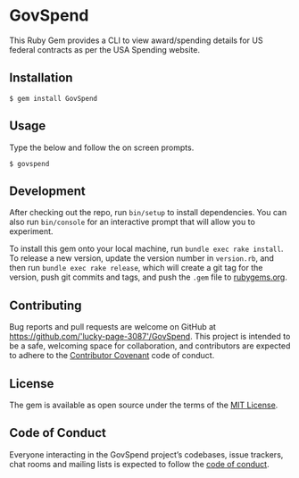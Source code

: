 # GovSpend

This Ruby Gem provides a CLI to view award/spending details for US federal contracts as per the USA Spending website.

## Installation

    $ gem install GovSpend

## Usage

Type the below and follow the on screen prompts.

    $ govspend

## Development

After checking out the repo, run `bin/setup` to install dependencies. You can also run `bin/console` for an interactive prompt that will allow you to experiment.

To install this gem onto your local machine, run `bundle exec rake install`. To release a new version, update the version number in `version.rb`, and then run `bundle exec rake release`, which will create a git tag for the version, push git commits and tags, and push the `.gem` file to [rubygems.org](https://rubygems.org).

## Contributing

Bug reports and pull requests are welcome on GitHub at https://github.com/'lucky-page-3087'/GovSpend. This project is intended to be a safe, welcoming space for collaboration, and contributors are expected to adhere to the [Contributor Covenant](http://contributor-covenant.org) code of conduct.

## License

The gem is available as open source under the terms of the [MIT License](https://opensource.org/licenses/MIT).

## Code of Conduct

Everyone interacting in the GovSpend project’s codebases, issue trackers, chat rooms and mailing lists is expected to follow the [code of conduct](https://github.com/'lucky-page-3087'/GovSpend/blob/master/CODE_OF_CONDUCT.md).
